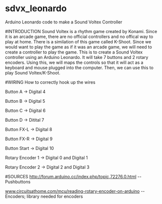 # sdvx_leonardo
Arduino Leonardo code to make a Sound Voltex Controller

#INTRODUCTION
Sound Voltex is a rhythm game created by Konami. Since it is an arcade game, there are no official controllers and no offical way to play at home. There is a similation of this game called K-Shoot. Since we would want to play the game as if it was an arcade game, we will need to create a controller to play the game. This is to create a Sound Voltex controller using an Arduino Leonardo. It will take 7 buttons and 2 rotary encoders. Using this, we will maps the controls so that it will act as a keyboard and mouse plugged into the computer. Then, we can use this to play Sound Voltex/K-Shoot.

#WIRING
How to correctly hook up the wires

Button A -> Digital 4

Button B -> Digital 5

Button C -> Digital 6

Button D -> Ditital 7

Button FX-L -> Digital 8

Button FX-R -> Digital 9

Button Start -> Digital 10

Rotary Encoder 1 -> Digital 0 and Digital 1

Rotary Encoder 2 -> Digital 2 and Digital 3

#SOURCES
http://forum.arduino.cc/index.php/topic,72276.0.html -- Pushbuttons

www.circuitsathome.com/mcu/reading-rotary-encoder-on-arduino -- Encoders; library needed for encoders
